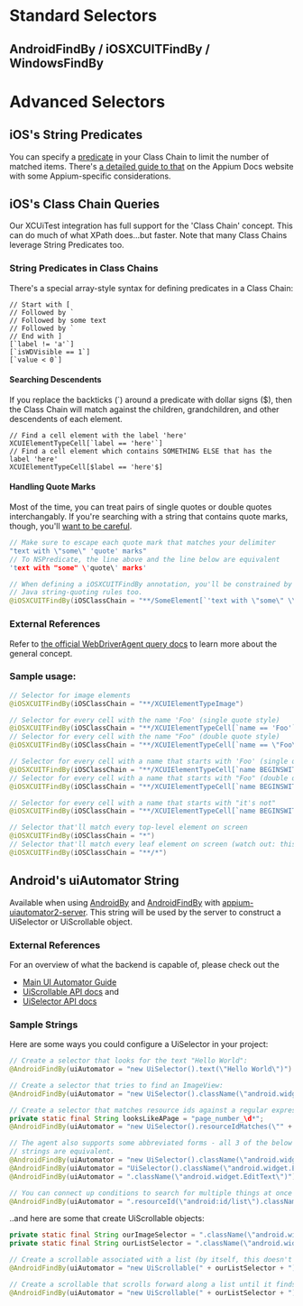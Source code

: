 # Standard Selectors

## AndroidFindBy / iOSXCUITFindBy / WindowsFindBy

# Advanced Selectors

## iOS's String Predicates

You can specify a [predicate](https://developer.apple.com/documentation/foundation/nspredicate)
in your Class Chain to limit the number of matched items. There's
[a detailed guide to that](https://appium.io/docs/en/writing-running-appium/ios/ios-predicate/index.html)
on the Appium Docs website with some Appium-specific considerations.

## iOS's Class Chain Queries

Our XCUiTest integration has full support for the 'Class Chain' concept. This
can do much of what XPath does...but faster. Note that many Class Chains leverage
String Predicates too.

### String Predicates in Class Chains

There's a special array-style syntax for defining predicates in a Class Chain:

```
// Start with [
// Followed by `
// Followed by some text
// Followed by `
// End with ]
[`label != 'a'`]
[`isWDVisible == 1`]
[`value < 0`]
```

#### Searching Descendents

If you replace the backticks (`) around a predicate with dollar signs ($), then
the Class Chain will match against the children, grandchildren, and other
descendents of each element.

```
// Find a cell element with the label 'here'
XCUIElementTypeCell[`label == 'here'`]
// Find a cell element which contains SOMETHING ELSE that has the label 'here'
XCUIElementTypeCell[$label == 'here'$]
```

#### Handling Quote Marks

Most of the time, you can treat pairs of single quotes or double quotes
interchangably. If you're searching with a string that contains quote marks,
though, you'll [want to be careful](https://stackoverflow.com/q/14116217).

```c
// Make sure to escape each quote mark that matches your delimiter
"text with \"some\" 'quote' marks"
// To NSPredicate, the line above and the line below are equivalent
'text with "some" \'quote\' marks'
```
```java
// When defining a iOSXCUITFindBy annotation, you'll be constrained by the
// Java string-quoting rules too.
@iOSXCUITFindBy(iOSClassChain = "**/SomeElement[`'text with \"some\" \\\'quote\\\' marks'`]")
```

### External References

Refer to [the official WebDriverAgent query docs](https://github.com/facebookarchive/WebDriverAgent/wiki/Class-Chain-Queries-Construction-Rules)
to learn more about the general concept.

### Sample usage:

```java
// Selector for image elements
@iOSXCUITFindBy(iOSClassChain = "**/XCUIElementTypeImage")

// Selector for every cell with the name 'Foo' (single quote style)
@iOSXCUITFindBy(iOSClassChain = "**/XCUIElementTypeCell[`name == 'Foo'`]")
// Selector for every cell with the name "Foo" (double quote style)
@iOSXCUITFindBy(iOSClassChain = "**/XCUIElementTypeCell[`name == \"Foo\"`]")

// Selector for every cell with a name that starts with 'Foo' (single quote style)
@iOSXCUITFindBy(iOSClassChain = "**/XCUIElementTypeCell[`name BEGINSWITH 'Foo'`]")
// Selector for every cell with a name that starts with "Foo" (double quote style)
@iOSXCUITFindBy(iOSClassChain = "**/XCUIElementTypeCell[`name BEGINSWITH \"Foo\"`]")

// Selector for every cell with a name that starts with "it's not"
@iOSXCUITFindBy(iOSClassChain = "**/XCUIElementTypeCell[`name BEGINSWITH \"it's not\"`]")

// Selector that'll match every top-level element on screen
@iOSXCUITFindBy(iOSClassChain = "*")
// Selector that'll match every leaf element on screen (watch out: this can be SLOW)
@iOSXCUITFindBy(iOSClassChain = "**/*")
```

## Android's uiAutomator String

Available when using [AndroidBy](AndroidBy) and [AndroidFindBy](AndroidFindBy) with
[appium-uiautomator2-server](https://github.com/appium/appium-uiautomator2-server). This
string will be used by the server to construct a UiSelector or UiScrollable object.

### External References

For an overview of what the backend is capable of, please check out the

* [Main UI Automator Guide](https://developer.android.com/training/testing/ui-automator)
* [UiScrollable API docs](https://developer.android.com/reference/androidx/test/uiautomator/UiScrollable)
and
* [UiSelector API docs](https://developer.android.com/reference/androidx/test/uiautomator/UiSelector)

### Sample Strings

Here are some ways you could configure a UiSelector in your project:

```java
// Create a selector that looks for the text "Hello World":
@AndroidFindBy(uiAutomator = "new UiSelector().text(\"Hello World\")")

// Create a selector that tries to find an ImageView:
@AndroidFindBy(uiAutomator = "new UiSelector().className(\"android.widget.ImageView\")")

// Create a selector that matches resource ids against a regular expression:
private static final String looksLikeAPage = "page_number_\d*";
@AndroidFindBy(uiAutomator = "new UiSelector().resourceIdMatches(\"" + looksLikeAPage + "\")")

// The agent also supports some abbreviated forms - all 3 of the below
// strings are equivalent.
@AndroidFindBy(uiAutomator = "new UiSelector().className(\"android.widget.EditText\")")
@AndroidFindBy(uiAutomator = "UiSelector().className(\"android.widget.EditText\")")
@AndroidFindBy(uiAutomator = ".className(\"android.widget.EditText\")")

// You can connect up conditions to search for multiple things at once
@AndroidFindBy(uiAutomator = ".resourceId(\"android:id/list\").classNameMatches(\"\.*RecyclerView\").index(3)")
```

..and here are some that create UiScrollable objects:

```java
private static final String ourImageSelector = ".className(\"android.widget.ImageView\")";
private static final String ourListSelector = ".className(\"android.widget.ListView\")";

// Create a scrollable associated with a list (by itself, this doesn't do anything useful...)
@AndroidFindBy(uiAutomator = "new UiScrollable(" + ourListSelector + ")")

// Create a scrollable that scrolls forward along a list until it finds an ImageView:
@AndroidFindBy(uiAutomator = "new UiScrollable(" + ourListSelector + ").scrollIntoView(" + ourImageSelector + ")")

```
